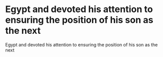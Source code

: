 # Egypt and devoted his attention to ensuring the position of his son as the next

Egypt and devoted his attention to ensuring the position of his son as the next